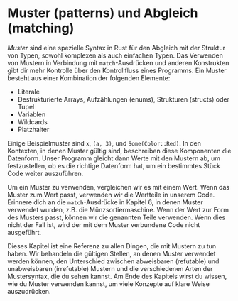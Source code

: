 # Muster (patterns) und Abgleich (matching)

_Muster_ sind eine spezielle Syntax in Rust für den Abgleich mit der Struktur
von Typen, sowohl komplexen als auch einfachen Typen. Das Verwenden von Mustern
in Verbindung mit `match`-Ausdrücken und anderen Konstrukten gibt dir mehr
Kontrolle über den Kontrollfluss eines Programms. Ein Muster besteht aus einer
Kombination der folgenden Elemente:

- Literale
- Destrukturierte Arrays, Aufzählungen (enums), Strukturen (structs) oder Tupel
- Variablen
- Wildcards
- Platzhalter

Einige Beispielmuster sind `x`, `(a, 3)`, und `Some(Color::Red)`. In den
Kontexten, in denen Muster gültig sind, beschreiben diese Komponenten die
Datenform. Unser Programm gleicht dann Werte mit den Mustern ab, um
festzustellen, ob es die richtige Datenform hat, um ein bestimmtes Stück Code
weiter auszuführen.

Um ein Muster zu verwenden, vergleichen wir es mit einem Wert. Wenn das Muster
zum Wert passt, verwenden wir die Wertteile in unserem Code. Erinnere dich an
die `match`-Ausdrücke in Kapitel 6, in denen Muster verwendet wurden, z.B. die
Münzsortiermaschine. Wenn der Wert zur Form des Musters passt, können wir die
genannten Teile verwenden. Wenn dies nicht der Fall ist, wird der mit dem
Muster verbundene Code nicht ausgeführt.

Dieses Kapitel ist eine Referenz zu allen Dingen, die mit Mustern zu tun haben.
Wir behandeln die gültigen Stellen, an denen Muster verwendet werden können,
den Unterschied zwischen abweisbaren (refutable) und unabweisbaren
(irrefutable) Mustern und die verschiedenen Arten der Mustersyntax, die du
sehen kannst. Am Ende des Kapitels wirst du wissen, wie du Muster verwenden
kannst, um viele Konzepte auf klare Weise auszudrücken.
